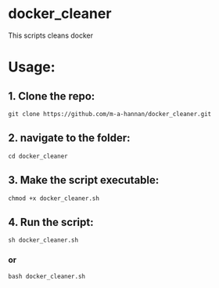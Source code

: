 # docker_cleaner
This scripts cleans docker

# Usage:

## 1. Clone the repo:
`git clone https://github.com/m-a-hannan/docker_cleaner.git`

## 2. navigate to the folder:
`cd docker_cleaner`

## 3. Make the script executable:
`chmod +x docker_cleaner.sh`

## 4. Run the script:
`sh docker_cleaner.sh`
### or
`bash docker_cleaner.sh`

